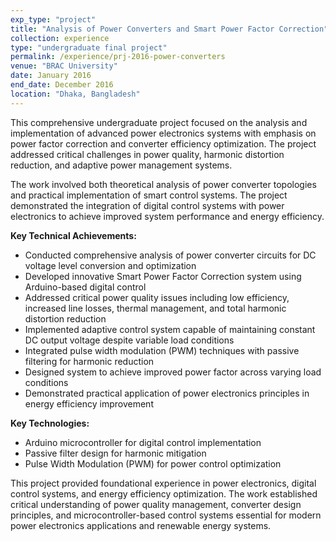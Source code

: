 ```yaml
---
exp_type: "project"
title: "Analysis of Power Converters and Smart Power Factor Correction"
collection: experience
type: "undergraduate final project"
permalink: /experience/prj-2016-power-converters
venue: "BRAC University"
date: January 2016
end_date: December 2016
location: "Dhaka, Bangladesh"
---
```


This comprehensive undergraduate project focused on the analysis and implementation of advanced power electronics systems with emphasis on power factor correction and converter efficiency optimization. The project addressed critical challenges in power quality, harmonic distortion reduction, and adaptive power management systems.

The work involved both theoretical analysis of power converter topologies and practical implementation of smart control systems. The project demonstrated the integration of digital control systems with power electronics to achieve improved system performance and energy efficiency.

**Key Technical Achievements:**

- Conducted comprehensive analysis of power converter circuits for DC voltage level conversion and optimization
- Developed innovative Smart Power Factor Correction system using Arduino-based digital control
- Addressed critical power quality issues including low efficiency, increased line losses, thermal management, and total harmonic distortion reduction
- Implemented adaptive control system capable of maintaining constant DC output voltage despite variable load conditions
- Integrated pulse width modulation (PWM) techniques with passive filtering for harmonic reduction
- Designed system to achieve improved power factor across varying load conditions
- Demonstrated practical application of power electronics principles in energy efficiency improvement

**Key Technologies:**

- Arduino microcontroller for digital control implementation
- Passive filter design for harmonic mitigation
- Pulse Width Modulation (PWM) for power control optimization

This project provided foundational experience in power electronics, digital control systems, and energy efficiency optimization. The work established critical understanding of power quality management, converter design principles, and microcontroller-based control systems essential for modern power electronics applications and renewable energy systems.
